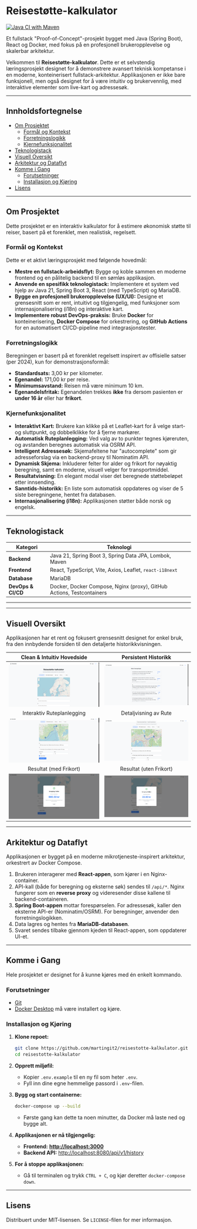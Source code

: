 # Reisestøtte-kalkulator
[![Java CI with Maven](https://github.com/martingit2/reisestotte-kalkulator/actions/workflows/build.yml/badge.svg)](https://github.com/martingit2/reisestotte-kalkulator/actions)

Et fullstack "Proof-of-Concept"-prosjekt bygget med Java (Spring Boot), React og Docker, med fokus på en profesjonell brukeropplevelse og skalerbar arkitektur.

Velkommen til **Reisestøtte-kalkulator**. Dette er et selvstendig læringsprosjekt designet for å demonstrere avansert teknisk kompetanse i en moderne, konteinerisert fullstack-arkitektur. Applikasjonen er ikke bare funksjonell, men også designet for å være intuitiv og brukervennlig, med interaktive elementer som live-kart og adressesøk.

---

## Innholdsfortegnelse

- [Om Prosjektet](#om-prosjektet)
  - [Formål og Kontekst](#formål-og-kontekst)
  - [Forretningslogikk](#forretningslogikk)
  - [Kjernefunksjonalitet](#kjernefunksjonalitet)
- [Teknologistack](#teknologistack)
- [Visuell Oversikt](#visuell-oversikt)
- [Arkitektur og Dataflyt](#arkitektur-og-dataflyt)
- [Komme i Gang](#komme-i-gang)
  - [Forutsetninger](#forutsetninger)
  - [Installasjon og Kjøring](#installasjon-og-kjøring)
- [Lisens](#lisens)

---

## Om Prosjektet

Dette prosjektet er en interaktiv kalkulator for å estimere økonomisk støtte til reiser, basert på et forenklet, men realistisk, regelsett.

### Formål og Kontekst

Dette er et aktivt læringsprosjekt med følgende hovedmål:

*   **Mestre en fullstack-arbeidsflyt:** Bygge og koble sammen en moderne frontend og en pålitelig backend til en sømløs applikasjon.
*   **Anvende en spesifikk teknologistack:** Implementere et system ved hjelp av Java 21, Spring Boot 3, React (med TypeScript) og MariaDB.
*   **Bygge en profesjonell brukeropplevelse (UX/UI):** Designe et grensesnitt som er rent, intuitivt og tilgjengelig, med funksjoner som internasjonalisering (i18n) og interaktive kart.
*   **Implementere robust DevOps-praksis:** Bruke **Docker** for konteinerisering, **Docker Compose** for orkestrering, og **GitHub Actions** for en automatisert CI/CD-pipeline med integrasjonstester.

### Forretningslogikk

Beregningen er basert på et forenklet regelsett inspirert av offisielle satser (per 2024), kun for demonstrasjonsformål:

*   **Standardsats:** 3,00 kr per kilometer.
*   **Egenandel:** 171,00 kr per reise.
*   **Minimumsavstand:** Reisen må være minimum 10 km.
*   **Egenandelsfritak:** Egenandelen trekkes **ikke** fra dersom pasienten er **under 16 år** eller har **frikort**.

### Kjernefunksjonalitet

*   **Interaktivt Kart:** Brukere kan klikke på et Leaflet-kart for å velge start- og sluttpunkt, og dobbelklikke for å fjerne markører.
*   **Automatisk Ruteplanlegging:** Ved valg av to punkter tegnes kjøreruten, og avstanden beregnes automatisk via OSRM API.
*   **Intelligent Adressesøk:** Skjemafeltene har "autocomplete" som gir adresseforslag via en backend-proxy til Nominatim API.
*   **Dynamisk Skjema:** Inkluderer felter for alder og frikort for nøyaktig beregning, samt en moderne, visuell velger for transportmiddel.
*   **Resultatvisning:** En elegant modal viser det beregnede støttebeløpet etter innsending.
*   **Sanntids-historikk:** En liste som automatisk oppdateres og viser de 5 siste beregningene, hentet fra databasen.
*   **Internasjonalisering (i18n):** Applikasjonen støtter både norsk og engelsk.

---

## Teknologistack

| Kategori              | Teknologi                                                              |
| --------------------- | ---------------------------------------------------------------------- |
| **Backend**           | Java 21, Spring Boot 3, Spring Data JPA, Lombok, Maven                 |
| **Frontend**          | React, TypeScript, Vite, Axios, Leaflet, `react-i18next`               |
| **Database**          | MariaDB                                                                |
| **DevOps & CI/CD**    | Docker, Docker Compose, Nginx (proxy), GitHub Actions, Testcontainers  |

---

---

## Visuell Oversikt

Applikasjonen har et rent og fokusert grensesnitt designet for enkel bruk, fra den innbydende forsiden til den detaljerte historikkvisningen.

| Clean & Intuitiv Hovedside | Persistent Historikk |
| :----------------------------------------------------------: | :----------------------------------------------------------: |
| ![Bilde av appens forside](./docs/images/forside1.png) | ![Bilde av historikkliste](./docs/images/sisteberegninger.png) |
| Interaktiv Ruteplanlegging | Detaljvisning av Rute |
| ![Bilde av kart med rute 1](./docs/images/kartmedrute.png) | ![Bilde av kart med en annen rute](./docs/images/kartmedrute2.png) |
| Resultat (med Frikort) | Resultat (uten Frikort) |
| ![Bilde av resultat med frikort](./docs/images/langreisemedfrikort.png) | ![Bilde av resultat uten frikort](./docs/images/kortreiseutenfrikort.png) |

---

## Arkitektur og Dataflyt

Applikasjonen er bygget på en moderne mikrotjeneste-inspirert arkitektur, orkestrert av Docker Compose.

1.  Brukeren interagerer med **React-appen**, som kjører i en Nginx-container.
2.  API-kall (både for beregning og eksterne søk) sendes til `/api/*`. Nginx fungerer som en **reverse proxy** og videresender disse kallene til backend-containeren.
3.  **Spring Boot-appen** mottar forespørselen. For adressesøk, kaller den eksterne API-er (Nominatim/OSRM). For beregninger, anvender den forretningslogikken.
4.  Data lagres og hentes fra **MariaDB-databasen**.
5.  Svaret sendes tilbake gjennom kjeden til React-appen, som oppdaterer UI-et.

---

## Komme i Gang

Hele prosjektet er designet for å kunne kjøres med én enkelt kommando.

### Forutsetninger

*   [Git](https://git-scm.com/)
*   [Docker Desktop](https://www.docker.com/products/docker-desktop/) må være installert og kjøre.

### Installasjon og Kjøring

1.  **Klone repoet:**
    ```bash
    git clone https://github.com/martingit2/reisestotte-kalkulator.git
    cd reisestotte-kalkulator
    ```

2.  **Opprett miljøfil:**
    *   Kopier `.env.example` til en ny fil som heter `.env`.
    *   Fyll inn dine egne hemmelige passord i `.env`-filen.

3.  **Bygg og start containerne:**
    ```bash
    docker-compose up --build
    ```
    *   Første gang kan dette ta noen minutter, da Docker må laste ned og bygge alt.

4.  **Applikasjonen er nå tilgjengelig:**
    *   **Frontend:** [**http://localhost:3000**](http://localhost:3000)
    *   **Backend API:** [http://localhost:8080/api/v1/history](http://localhost:8080/api/v1/history)

5.  **For å stoppe applikasjonen:**
    *   Gå til terminalen og trykk `CTRL + C`, og kjør deretter `docker-compose down`.

---

## Lisens

Distribuert under MIT-lisensen. Se `LICENSE`-filen for mer informasjon.